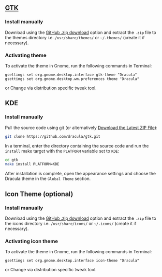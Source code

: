## [GTK](https://www.gtk.org/)

### Install manually

Download using the [GitHub .zip download](https://github.com/dracula/gtk/archive/master.zip) option and extract the `.zip` file to the themes directory i.e. `/usr/share/themes/` or `~/.themes/` (create it if necessary).

### Activating theme

To activate the theme in Gnome, run the following commands in Terminal:

```
gsettings set org.gnome.desktop.interface gtk-theme "Dracula"
gsettings set org.gnome.desktop.wm.preferences theme "Dracula"
```

or Change via distribution specific tweak tool.


## KDE

### Install manually
Pull the source code using git (or alternatively [Download the Latest ZIP File](https://github.com/dracula/gtk/archive/refs/heads/master.zip)):

```bash
git clone https://github.com/dracula/gtk.git
```

In a terminal, enter the directory containing the source code and run the `install` make target with the `PLATFORM` variable set to `KDE`:

```bash
cd gtk
make install PLATFORM=KDE
```

After installation is complete, open the appearance settings and choose the Dracula theme in the `Global Theme` section.

## Icon Theme (optional)

### Install manually

Download using the [GitHub .zip download](https://github.com/dracula/gtk/files/5214870/Dracula.zip) option and extract the `.zip` file to the icons directory i.e. `/usr/share/icons/` or `~/.icons/` (create it if necessary).

### Activating icon theme

To activate the theme in Gnome, run the following commands in Terminal: 

```
gsettings set org.gnome.desktop.interface icon-theme "Dracula"
```

or Change via distribution specific tweak tool.
